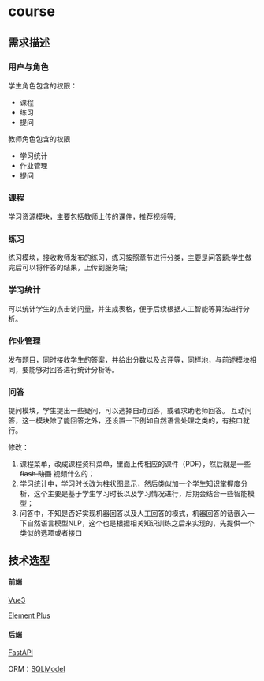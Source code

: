 # course

## 需求描述

### 用户与角色

学生角色包含的权限：

- 课程
- 练习
- 提问

教师角色包含的权限

- 学习统计
- 作业管理
- 提问

### 课程

学习资源模块，主要包括教师上传的课件，推荐视频等;

### 练习

练习模块，接收教师发布的练习，练习按照章节进行分类，主要是问答题;学生做完后可以将作答的结果，上传到服务端;

### 学习统计

可以统计学生的点击访问量，并生成表格，便于后续根据人工智能等算法进行分析。

### 作业管理

发布题目，同时接收学生的答案，并给出分数以及点评等，同样地，与前述模块相同，要能够对回答进行统计分析等。

### 问答

提问模块，学生提出一些疑问，可以选择自动回答，或者求助老师回答。
互动问答，这一模块除了能回答之外，还设置一下例如自然语言处理之类的，有接口就行。

修改：

1. 课程菜单，改成课程资料菜单，里面上传相应的课件（PDF），然后就是一些 ~~flash 动画~~ 视频什么的；
2. 学习统计中，学习时长改为柱状图显示，然后类似加一个学生知识掌握度分析，这个主要是基于学生学习时长以及学习情况进行，后期会结合一些智能模型；
3. 问答中，不知是否好实现机器回答以及人工回答的模式，机器回答的话嵌入一下自然语言模型NLP，这个也是根据相关知识训练之后来实现的，先提供一个类似的选项或者接口


## 技术选型

#### 前端
[Vue3](https://cn.vuejs.org/)

[Element Plus](https://element-plus.org/zh-CN/)

#### 后端
[FastAPI](https://fastapi.tiangolo.com/zh/)

ORM：[SQLModel](https://sqlmodel.cn/)